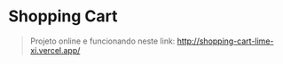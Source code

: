 # Shopping Cart

> Projeto online e funcionando neste link: http://shopping-cart-lime-xi.vercel.app/
